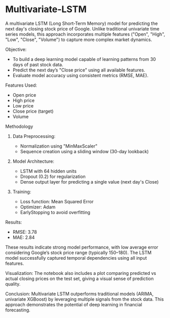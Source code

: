 # Multivariate-LSTM
A multivariate LSTM (Long Short-Term Memory) model for predicting the next day's closing stock price of Google. Unlike traditional univariate time series models, this approach incorporates multiple features ("Open", "High", "Low", "Close", "Volume") to capture more complex market dynamics.

Objective:
- To build a deep learning model capable of learning patterns from 30 days of past stock data.
- Predict the next day’s "Close price" using all available features.
- Evaluate model accuracy using consistent metrics (RMSE, MAE).

Features Used:
- Open price
- High price
- Low price
- Close price (target)
- Volume

Methodology
1. Data Preprocessing:
   - Normalization using "MinMaxScaler"
   - Sequence creation using a sliding window (30-day lookback)

2. Model Architecture:
   - LSTM with 64 hidden units
   - Dropout (0.2) for regularization
   - Dense output layer for predicting a single value (next day's Close)

3. Training:
   - Loss function: Mean Squared Error
   - Optimizer: Adam
   - EarlyStopping to avoid overfitting
  
Results:
- RMSE: 3.78
- MAE: 2.84

These results indicate strong model performance, with low average error considering Google’s stock price range (typically 150–180). The LSTM model successfully captured temporal dependencies using all input features.

Visualization:
The notebook also includes a plot comparing predicted vs actual closing prices on the test set, giving a visual sense of prediction quality.

Conclusion:
Multivariate LSTM outperforms traditional models (ARIMA, univariate XGBoost) by leveraging multiple signals from the stock data. This approach demonstrates the potential of deep learning in financial forecasting.
